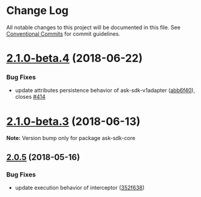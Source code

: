# Change Log

All notable changes to this project will be documented in this file.
See [Conventional Commits](https://conventionalcommits.org) for commit guidelines.

<a name="2.1.0-beta.4"></a>
# [2.1.0-beta.4](https://github.com/alexa/alexa-skills-kit-sdk-for-nodejs/compare/v2.1.0-beta.3...v2.1.0-beta.4) (2018-06-22)


### Bug Fixes

* update attributes persistence behavior of ask-sdk-v1adapter ([abb6f40](https://github.com/alexa/alexa-skills-kit-sdk-for-nodejs/commit/abb6f40)), closes [#414](https://github.com/alexa/alexa-skills-kit-sdk-for-nodejs/issues/414)




<a name="2.1.0-beta.3"></a>
# [2.1.0-beta.3](https://github.com/alexa/alexa-skills-kit-sdk-for-nodejs/compare/v2.1.0-beta.1...v2.1.0-beta.3) (2018-06-13)




**Note:** Version bump only for package ask-sdk-core

<a name="2.0.5"></a>
## [2.0.5](https://github.com/alexa/alexa-skills-kit-sdk-for-nodejs/compare/v2.0.4...v2.0.5) (2018-05-16)


### Bug Fixes

* update execution behavior of interceptor ([352f638](https://github.com/alexa/alexa-skills-kit-sdk-for-nodejs/commit/352f638))
